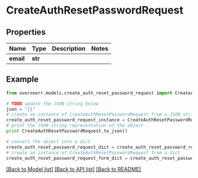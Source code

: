 # CreateAuthResetPasswordRequest


## Properties

Name | Type | Description | Notes
------------ | ------------- | ------------- | -------------
**email** | **str** |  | 

## Example

```python
from overseerr.models.create_auth_reset_password_request import CreateAuthResetPasswordRequest

# TODO update the JSON string below
json = "{}"
# create an instance of CreateAuthResetPasswordRequest from a JSON string
create_auth_reset_password_request_instance = CreateAuthResetPasswordRequest.from_json(json)
# print the JSON string representation of the object
print CreateAuthResetPasswordRequest.to_json()

# convert the object into a dict
create_auth_reset_password_request_dict = create_auth_reset_password_request_instance.to_dict()
# create an instance of CreateAuthResetPasswordRequest from a dict
create_auth_reset_password_request_form_dict = create_auth_reset_password_request.from_dict(create_auth_reset_password_request_dict)
```
[[Back to Model list]](../README.md#documentation-for-models) [[Back to API list]](../README.md#documentation-for-api-endpoints) [[Back to README]](../README.md)


